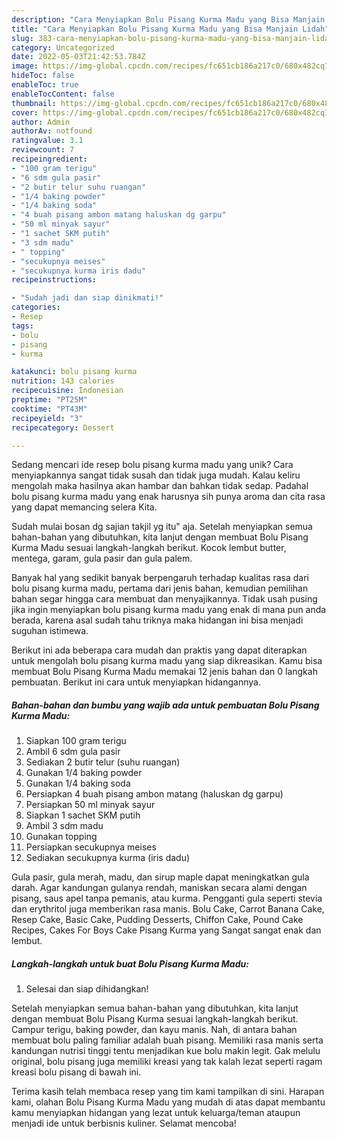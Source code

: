 ```yaml
---
description: "Cara Menyiapkan Bolu Pisang Kurma Madu yang Bisa Manjain Lidah"
title: "Cara Menyiapkan Bolu Pisang Kurma Madu yang Bisa Manjain Lidah"
slug: 383-cara-menyiapkan-bolu-pisang-kurma-madu-yang-bisa-manjain-lidah
category: Uncategorized
date: 2022-05-03T21:42:53.784Z
image: https://img-global.cpcdn.com/recipes/fc651cb186a217c0/680x482cq70/bolu-pisang-kurma-madu-foto-resep-utama.jpg
hideToc: false
enableToc: true
enableTocContent: false
thumbnail: https://img-global.cpcdn.com/recipes/fc651cb186a217c0/680x482cq70/bolu-pisang-kurma-madu-foto-resep-utama.jpg
cover: https://img-global.cpcdn.com/recipes/fc651cb186a217c0/680x482cq70/bolu-pisang-kurma-madu-foto-resep-utama.jpg
author: Admin
authorAv: notfound
ratingvalue: 3.1
reviewcount: 7
recipeingredient:
- "100 gram terigu"
- "6 sdm gula pasir"
- "2 butir telur suhu ruangan"
- "1/4 baking powder"
- "1/4 baking soda"
- "4 buah pisang ambon matang haluskan dg garpu"
- "50 ml minyak sayur"
- "1 sachet SKM putih"
- "3 sdm madu"
- " topping"
- "secukupnya meises"
- "secukupnya kurma iris dadu"
recipeinstructions:

- "Sudah jadi dan siap dinikmati!"
categories:
- Resep
tags:
- bolu
- pisang
- kurma

katakunci: bolu pisang kurma 
nutrition: 143 calories
recipecuisine: Indonesian
preptime: "PT25M"
cooktime: "PT43M"
recipeyield: "3"
recipecategory: Dessert

---
```





Sedang mencari ide resep bolu pisang kurma madu yang unik? Cara menyiapkannya sangat tidak susah dan tidak juga mudah. Kalau keliru mengolah maka hasilnya akan hambar dan bahkan tidak sedap. Padahal bolu pisang kurma madu yang enak harusnya sih punya aroma dan cita rasa yang dapat memancing selera Kita.





Sudah mulai bosan dg sajian takjil yg itu&#34; aja. Setelah menyiapkan semua bahan-bahan yang dibutuhkan, kita lanjut dengan membuat Bolu Pisang Kurma Madu sesuai langkah-langkah berikut. Kocok lembut butter, mentega, garam, gula pasir dan gula palem.

Banyak hal yang sedikit banyak berpengaruh terhadap kualitas rasa dari bolu pisang kurma madu, pertama dari jenis bahan, kemudian pemilihan bahan segar hingga cara membuat dan menyajikannya. Tidak usah pusing jika ingin menyiapkan bolu pisang kurma madu yang enak di mana pun anda berada, karena asal sudah tahu triknya maka hidangan ini bisa menjadi suguhan istimewa.






Berikut ini ada beberapa cara mudah dan praktis yang dapat diterapkan untuk mengolah bolu pisang kurma madu yang siap dikreasikan. Kamu bisa membuat Bolu Pisang Kurma Madu memakai 12 jenis bahan dan 0 langkah pembuatan. Berikut ini cara untuk menyiapkan hidangannya.

<!--inarticleads1-->

##### Bahan-bahan dan bumbu yang wajib ada untuk pembuatan Bolu Pisang Kurma Madu:

1. Siapkan 100 gram terigu
1. Ambil 6 sdm gula pasir
1. Sediakan 2 butir telur (suhu ruangan)
1. Gunakan 1/4 baking powder
1. Gunakan 1/4 baking soda
1. Persiapkan 4 buah pisang ambon matang (haluskan dg garpu)
1. Persiapkan 50 ml minyak sayur
1. Siapkan 1 sachet SKM putih
1. Ambil 3 sdm madu
1. Gunakan  topping
1. Persiapkan secukupnya meises
1. Sediakan secukupnya kurma (iris dadu)


Gula pasir, gula merah, madu, dan sirup maple dapat meningkatkan gula darah. Agar kandungan gulanya rendah, maniskan secara alami dengan pisang, saus apel tanpa pemanis, atau kurma. Pengganti gula seperti stevia dan erythritol juga memberikan rasa manis. Bolu Cake, Carrot Banana Cake, Resep Cake, Basic Cake, Pudding Desserts, Chiffon Cake, Pound Cake Recipes, Cakes For Boys Cake Pisang Kurma yang Sangat sangat enak dan lembut. 

<!--inarticleads2-->

##### Langkah-langkah untuk buat Bolu Pisang Kurma Madu:


1. Selesai dan siap dihidangkan!

Setelah menyiapkan semua bahan-bahan yang dibutuhkan, kita lanjut dengan membuat Bolu Pisang Kurma sesuai langkah-langkah berikut. Campur terigu, baking powder, dan kayu manis. Nah, di antara bahan membuat bolu paling familiar adalah buah pisang. Memiliki rasa manis serta kandungan nutrisi tinggi tentu menjadikan kue bolu makin legit. Gak melulu original, bolu pisang juga memiliki kreasi yang tak kalah lezat seperti ragam kreasi bolu pisang di bawah ini. 

Terima kasih telah membaca resep yang tim kami tampilkan di sini. Harapan kami, olahan Bolu Pisang Kurma Madu yang mudah di atas dapat membantu kamu menyiapkan hidangan yang lezat untuk keluarga/teman ataupun menjadi ide untuk berbisnis kuliner. Selamat mencoba!
